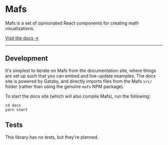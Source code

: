 # Mafs

Mafs is a set of opinionated React components for creating math visualizations.

[Visit the docs →](https://mafs.dev)

---

## Development

It's simplest to iterate on Mafs from the documentation site, where things are
set up such that you can embed and live-update examples. The docs site is
powered by Gatsby, and directly imports files from the Mafs `src/` folder
(rather than using the genuine `mafs` NPM package).

To start the docs site (which will also compile Mafs), run the following:

```
cd docs
yarn start
```

## Tests

This library has no tests, but they're planned.
